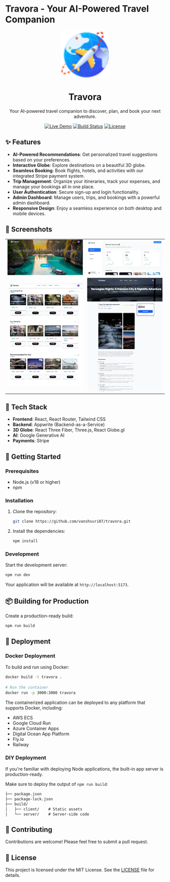 # Travora - Your AI-Powered Travel Companion

<div align="center">
  <img src="public/assets/icons/logo.svg" alt="Travora Logo" width="150"/>
  <h1>Travora</h1>
  <p>Your AI-powered travel companion to discover, plan, and book your next adventure.</p>

[![Live Demo](https://img.shields.io/badge/Live-Demo-brightgreen?style=for-the-badge)](https://your-live-demo-url.com)
[![Build Status](https://img.shields.io/badge/Build-Passing-brightgreen?style=for-the-badge)](https://your-build-status-url.com)
[![License](https://img.shields.io/badge/License-MIT-blue?style=for-the-badge)](LICENSE)

</div>

## ✨ Features

- **AI-Powered Recommendations**: Get personalized travel suggestions based on your preferences.
- **Interactive Globe**: Explore destinations on a beautiful 3D globe.
- **Seamless Booking**: Book flights, hotels, and activities with our integrated Stripe payment system.
- **Trip Management**: Organize your itineraries, track your expenses, and manage your bookings all in one place.
- **User Authentication**: Secure sign-up and login functionality.
- **Admin Dashboard**: Manage users, trips, and bookings with a powerful admin dashboard.
- **Responsive Design**: Enjoy a seamless experience on both desktop and mobile devices.

## 📸 Screenshots

<div align="center">
  <table>
    <tr>
      <td><img src="public/assets/images/sample4.JPG" alt="Screenshot 4" width="400"/></td>
      <td><img src="public/assets/images/sample1.JPG" alt="Screenshot 1" width="400"/></td>
    </tr>
    <tr>
      <td><img src="public/assets/images/sample2.JPG" alt="Screenshot 2" width="400"/></td>
      <td><img src="public/assets/images/sample3.JPG" alt="Screenshot 3" width="400"/></td>
    </tr>
  </table>
</div>

## 🚀 Tech Stack

- **Frontend**: React, React Router, Tailwind CSS
- **Backend**: Appwrite (Backend-as-a-Service)
- **3D Globe**: React Three Fiber, Three.js, React Globe.gl
- **AI**: Google Generative AI
- **Payments**: Stripe

## 🏁 Getting Started

### Prerequisites

- Node.js (v18 or higher)
- npm

### Installation

1. Clone the repository:
   ```bash
   git clone https://github.com/vanshsuri07/travora.git
   ```
2. Install the dependencies:
   ```bash
   npm install
   ```

### Development

Start the development server:

```bash
npm run dev
```

Your application will be available at `http://localhost:5173`.

## 📦 Building for Production

Create a production-ready build:

```bash
npm run build
```

## 🚢 Deployment

### Docker Deployment

To build and run using Docker:

```bash
docker build -t travora .

# Run the container
docker run -p 3000:3000 travora
```

The containerized application can be deployed to any platform that supports Docker, including:

- AWS ECS
- Google Cloud Run
- Azure Container Apps
- Digital Ocean App Platform
- Fly.io
- Railway

### DIY Deployment

If you're familiar with deploying Node applications, the built-in app server is production-ready.

Make sure to deploy the output of `npm run build`:

```
├── package.json
├── package-lock.json
├── build/
│   ├── client/    # Static assets
│   └── server/    # Server-side code
```

## 🤝 Contributing

Contributions are welcome! Please feel free to submit a pull request.

## 📜 License

This project is licensed under the MIT License. See the [LICENSE](LICENSE) file for details.
